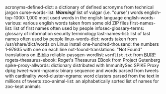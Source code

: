 acronyms-defined-dict: a dictionary of defined acronyms from technical jargon
curse-words-list: _**Warning!**_ list of vulgar (i.e. "curse") words 
english-top-1000: 1,000 most used words in the english language
english-words-various: various english words taken from some old ZIP files
first-names-list: list of first names often used by people
infosec-glossary-terms: glossary of information security terminology
last-names-list: list of last names often used by people
linux-words-dict: words taken from /usr/share/dict/words on Linux install
one-hundred-thousand: the numbers 1-97935 with one on each line
not-found-translations: "Not Found" translations on [iBiblio](http://ibiblio.org)
reliable-passgen-wordlist: `wordlist.txt` from [BURP](https://github.com/jwmarshall/BURP "Beaituful Unique Reliable Password generator") 
rogets-thesaurus-ebook: Roget's Thesaurus EBook from Project Gutenberg
spike-proxy-allwords: dictionary distributed with ImmunitySec SPIKE Proxy dpkg
tweet-word-ngrams: binary sequence and words parsed from tweets with cardinality
word-cluster-ngrams: word clusters parsed from the text in millions of tweets
zoo-animal-list: an alphabetically sorted list of names for zoo-kept animals
